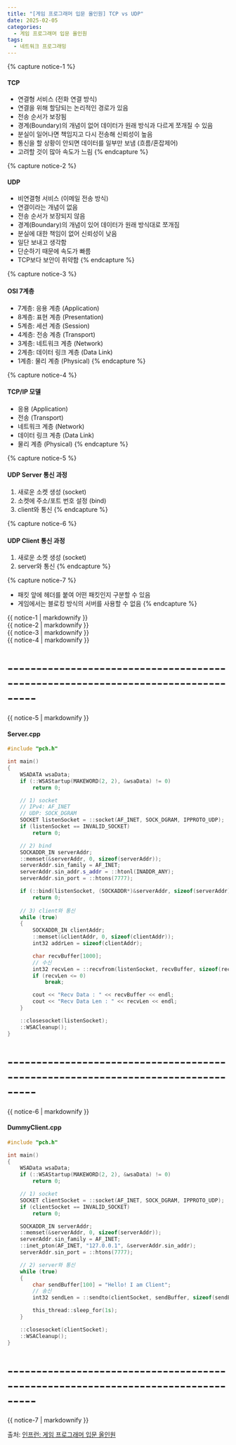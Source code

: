 ```yaml
---
title: "[게임 프로그래머 입문 올인원] TCP vs UDP"
date: 2025-02-05
categories:
  - 게임 프로그래머 입문 올인원
tags:
  - 네트워크 프로그래밍
---
```




{% capture notice-1 %}
#### TCP

* 연결형 서비스 (전화 연결 방식)
* 연결을 위해 할당되는 논리적인 경로가 있음
* 전송 순서가 보장됨
* 경계(Boundary)의 개념이 없어 데이터가 원래 방식과 다르게 쪼개질 수 있음
* 분실이 일어나면 책임지고 다시 전송해 신뢰성이 높음
* 통신을 할 상황이 안되면 데이터를 일부만 보냄 (흐름/혼잡제어)
* 고려할 것이 많아 속도가 느림
{% endcapture %}

{% capture notice-2 %}
#### UDP

* 비연결형 서비스 (이메일 전송 방식)
* 연결이라는 개념이 없음
* 전송 순서가 보장되지 않음
* 경계(Boundary)의 개념이 있어 데이터가 원래 방식대로 쪼개짐
* 분실에 대한 책임이 없어 신뢰성이 낮음
* 일단 보내고 생각함
* 단순하기 때문에 속도가 빠름
* TCP보다 보안이 취약함
{% endcapture %}

{% capture notice-3 %}
#### OSI 7계층

* 7계층: 응용 계층 (Application)
* 8계층: 표현 계층 (Presentation)
* 5계층: 세션 계층 (Session)
* 4계층: 전송 계층 (Transport)
* 3계층: 네트워크 계층 (Network)
* 2계층: 데이터 링크 계층 (Data Link)
* 1계층: 물리 계층 (Physical)
{% endcapture %}

{% capture notice-4 %}
#### TCP/IP 모델

* 응용 (Application)
* 전송 (Transport)
* 네트워크 계층 (Network)
* 데이터 링크 계층 (Data Link)
* 물리 계층 (Physical)
{% endcapture %}

{% capture notice-5 %}
#### UDP Server 통신 과정

1. 새로운 소켓 생성 (socket)
2. 소켓에 주소/포트 번호 설정 (bind)
3. client와 통신
{% endcapture %}

{% capture notice-6 %}
#### UDP Client 통신 과정

1. 새로운 소켓 생성 (socket)
2. server와 통신
{% endcapture %}

{% capture notice-7 %}
* 패킷 앞에 헤더를 붙여 어떤 패킷인지 구분할 수 있음
* 게임에서는 블로킹 방식의 서버를 사용할 수 없음
{% endcapture %}



<div class="notice">
  {{ notice-1 | markdownify }}
</div>

<div class="notice">
  {{ notice-2 | markdownify }}
</div>

<div class="notice">
  {{ notice-3 | markdownify }}
</div>

<div class="notice">
  {{ notice-4 | markdownify }}
</div>

# ---------------------------------------------------------------------------------
<div class="notice">
  {{ notice-5 | markdownify }}
</div>

#### Server.cpp
```cpp
#include "pch.h"

int main()
{
	WSADATA wsaData;
	if (::WSAStartup(MAKEWORD(2, 2), &wsaData) != 0)
		return 0;

	// 1) socket
	// IPv4: AF_INET
	// UDP: SOCK_DGRAM
	SOCKET listenSocket = ::socket(AF_INET, SOCK_DGRAM, IPPROTO_UDP);
	if (listenSocket == INVALID_SOCKET)
		return 0;

	// 2) bind
	SOCKADDR_IN serverAddr;
	::memset(&serverAddr, 0, sizeof(serverAddr));
	serverAddr.sin_family = AF_INET;
	serverAddr.sin_addr.s_addr = ::htonl(INADDR_ANY);
	serverAddr.sin_port = ::htons(7777);

	if (::bind(listenSocket, (SOCKADDR*)&serverAddr, sizeof(serverAddr)) == SOCKET_ERROR)
		return 0;
	
	// 3) client와 통신
	while (true)
	{
		SOCKADDR_IN clientAddr;
		::memset(&clientAddr, 0, sizeof(clientAddr));
		int32 addrLen = sizeof(clientAddr);

		char recvBuffer[1000];
		// 수신
		int32 recvLen = ::recvfrom(listenSocket, recvBuffer, sizeof(recvBuffer), 0, (SOCKADDR*)&clientAddr, &addrLen);
		if (recvLen <= 0)
			break;

		cout << "Recv Data : " << recvBuffer << endl;
		cout << "Recv Data Len : " << recvLen << endl;
	}

	::closesocket(listenSocket);
	::WSACleanup();
}
```
# ---------------------------------------------------------------------------------
<div class="notice">
  {{ notice-6 | markdownify }}
</div>

#### DummyClient.cpp
```cpp
#include "pch.h"

int main()
{
	WSAData wsaData;
	if (::WSAStartup(MAKEWORD(2, 2), &wsaData) != 0)
		return 0;

	// 1) socket
	SOCKET clientSocket = ::socket(AF_INET, SOCK_DGRAM, IPPROTO_UDP);
	if (clientSocket == INVALID_SOCKET)
		return 0;

	SOCKADDR_IN serverAddr;
	::memset(&serverAddr, 0, sizeof(serverAddr));
	serverAddr.sin_family = AF_INET;
	::inet_pton(AF_INET, "127.0.0.1", &serverAddr.sin_addr);
	serverAddr.sin_port = ::htons(7777);

	// 2) server와 통신
	while (true)
	{
		char sendBuffer[100] = "Hello! I am Client";
		// 송신
		int32 sendLen = ::sendto(clientSocket, sendBuffer, sizeof(sendBuffer), 0, (SOCKADDR*)&serverAddr, sizeof(serverAddr));

		this_thread::sleep_for(1s);
	}

	::closesocket(clientSocket);
	::WSACleanup();
}
```
# ---------------------------------------------------------------------------------
<div class="notice">
  {{ notice-7 | markdownify }}
</div>

출처: [인프런: 게임 프로그래머 입문 올인원][source]

[source]: https://www.inflearn.com/course/%EA%B2%8C%EC%9E%84-%ED%94%84%EB%A1%9C%EA%B7%B8%EB%9E%98%EB%A8%B8-%EC%9E%85%EB%AC%B8-%EC%98%AC%EC%9D%B8%EC%9B%90-rookiss/dashboard